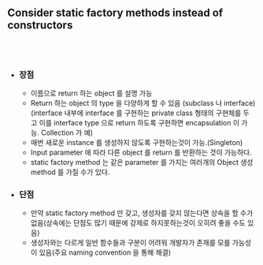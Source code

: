 ## Consider static factory methods instead of constructors
<br/>
<br/>

* ### 장점
  - 이름으로 return 하는 object 를 설명 가능
  - Return 하는 object 의 type 을 다양하게 할 수 있음 (subclass 나 interface) (interface 내부에 interface 를 구현하는 private class 형태의 구현체를 두고 이를 interface type 으로 return 하도록 구현하면 encapsulation 이 가능. Collection 가 예)
  - 매번 새로운 instance 를 생성하지 않도록 구현하는것이 가능.(Singleton)
  - Input parameter 에 따라 다른 object 를 return 를 반환하는 것이 가능하다.
  - static factory method 는 같은 parameter 를 가지는 여러개의 Object 생성 method 를 가질 수가 있다.


* ### 단점
  - 만약 static factory method 만 갖고, 생성자를 갖지 않는다면 상속을 할 수가 없음(상속에는 단점도 많기 때문에 강제로 하지못하는것이 오히려 좋을 수도 있음)
  - 생성자와는 다르게 일반 함수들과 구분이 어려워 개발자가 존재를 모를 가능성이 있음(주요 naming convention 을 통해 해결)